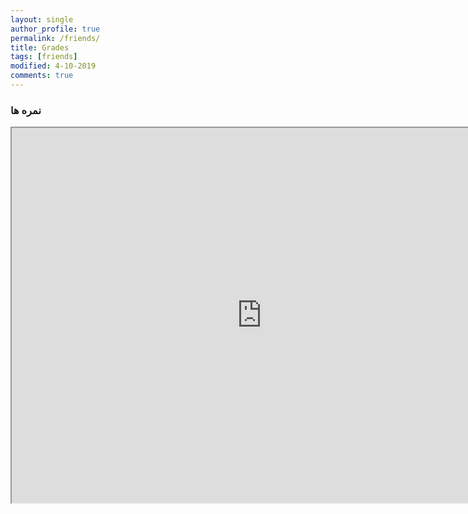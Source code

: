 ```yaml
---
layout: single
author_profile: true
permalink: /friends/
title: Grades
tags: [friends]
modified: 4-10-2019
comments: true
---
```


### نمره ها
<iframe src="https://docs.google.com/spreadsheets/d/e/2PACX-1vRIFXXS5Z0psoHfRKdMV4vbHKxXH0Xk0eteDCorZm8tRHUH3Zo--bXWfwyoWvVk1efccnSM1fOHnqbl/pubhtml?gid=745590829&amp;single=true&amp;widget=true&amp;headers=false" width="800" height="600"></iframe>



